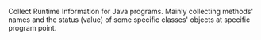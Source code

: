 Collect Runtime Information for Java programs.
Mainly collecting methods' names and the status (value) of some specific classes' objects at specific program point.
